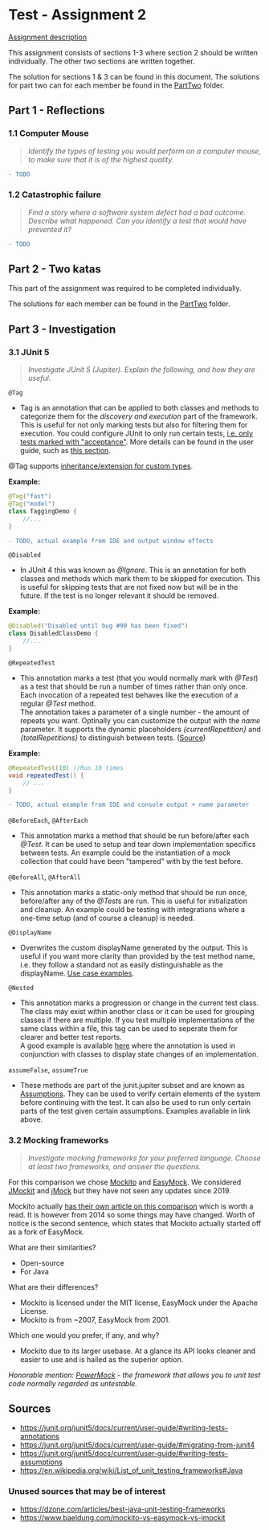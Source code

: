# Test - Assignment 2

[Assignment description](./assignment-02.pdf)

This assignment consists of sections 1-3 where section 2 should be written individually. The other two sections are written together.

The solution for sections 1 & 3 can be found in this document. The solutions for part two can for each member be found in the [PartTwo](./PartTwo) folder.

## Part 1 - Reflections

### 1.1 Computer Mouse
> _Identify the types of testing you would perform on a computer mouse, to make sure that it is of the highest quality._

```diff
- TODO
```

### 1.2 Catastrophic failure
> _Find a story where a software system defect had a bad outcome. Describe what happened. Can you identify a test that would have prevented it?_

```diff
- TODO
```

## Part 2 - Two katas
This part of the assignment was required to be completed individually. 

The solutions for each member can be found in the [PartTwo](/PartTwo) folder.

## Part 3 - Investigation

### 3.1 JUnit 5
> _Investigate JUnit 5 (Jupiter). Explain the following, and how they are useful._

`@Tag`
- Tag is an annotation that can be applied to both classes and methods to categorize them for the _discovery and execution_ part of the framework. This is useful for not only marking tests but also for filtering them for execution. You could configure JUnit to only run certain tests, [i.e. only tests marked with "acceptance"](https://junit.org/junit5/docs/current/user-guide/#running-tests-build-maven-filter-tags). 
More details can be found in the user guide, such as [this section](https://junit.org/junit5/docs/current/user-guide/#running-tests-tags).

@Tag supports [inheritance/extension for custom types](https://junit.org/junit5/docs/current/user-guide/#writing-tests-meta-annotations). 

**Example:**
```java
@Tag("fast")
@Tag("model")
class TaggingDemo {
    //...
}
```

```diff
- TODO, actual example from IDE and output window effects
```


`@Disabled`
- In JUnit 4 this was known as _@Ignore_. This is an annotation for both classes and methods which mark them to be skipped for execution.
This is useful for skipping tests that are not fixed now but will be in the future. If the test is no longer relevant it should be removed.

**Example:**
```java
@Disabled("Disabled until bug #99 has been fixed")
class DisabledClassDemo {
    //...
}
```

`@RepeatedTest`
- This annotation marks a test (that you would normally mark with _@Test_) as a test that should be run a number of times rather than only once. Each invocation of a repeated test behaves like the execution of a regular _@Test_ method.  
The annotation takes a parameter of a single number - the amount of repeats you want.
Optinally you can customize the output with the _name_ parameter. It supports the dynamic placeholders _{currentRepetition}_ and _{totalRepetitions}_ to distinguish between tests. ([Source](https://junit.org/junit5/docs/current/user-guide/#writing-tests-repeated-tests))

**Example:**
```java
@RepeatedTest(10) //Run 10 times
void repeatedTest() {
    // ...
}
```

```diff
- TODO, actual example from IDE and console output + name parameter
```

`@BeforeEach`, `@AfterEach`
- This annotation marks a method that should be run before/after each _@Test_. It can be used to setup and tear down implementation specifics between tests. An example could be the instantiation of a mock collection that could have been "tampered" with by the test before.

`@BeforeAll`, `@AfterAll`
- This annotation marks a static-only method that should be run once, before/after any of the *@Test*s are run. This is useful for initialization and cleanup. An example could be testing with integrations where a one-time setup (and of course a cleanup) is needed.

`@DisplayName`
- Overwrites the custom displayName generated by the output. This is useful if you want more clarity than provided by the test method name, i.e. they follow a standard not as easily distinguishable as the displayName. [Use case examples](https://junit.org/junit5/docs/current/user-guide/#writing-tests-display-names).

`@Nested`
- This annotation marks a progression or change in the current test class. The class may exist within another class or it can be used for grouping classes if there are multiple.
If you test multiple implementations of the same class within a file, this tag can be used to seperate them for clearer and better test reports.  
A good example is available [here](https://junit.org/junit5/docs/current/user-guide/#writing-tests-nested) where the annotation is used in conjunction with classes to display state changes of an implementation.

`assumeFalse`, `assumeTrue`
- These methods are part of the junit.jupiter subset and are known as [Assumptions](https://junit.org/junit5/docs/current/user-guide/#writing-tests-assumptions). They can be used to verify certain elements of the system before continuing with the test. It can also be used to run only certain parts of the test given certain assumptions. Examples available in link above.


### 3.2 Mocking frameworks
> _Investigate mocking frameworks for your preferred language. Choose at least two frameworks, and answer the questions._

For this comparison we chose [Mockito](https://site.mockito.org/) and [EasyMock](https://easymock.org/). We considered [JMockit](https://jmockit.github.io/changes.html) and [jMock](http://jmock.org/) but they have not seen any updates since 2019.

Mockito actually [has their own article on this comparison](https://github.com/mockito/mockito/wiki/Mockito-vs-EasyMock) which is worth a read. It is however from 2014 so some things may have changed. Worth of notice is the second sentence, which states that Mockito actually started off as a fork of EasyMock.

What are their similarities?
- Open-source
- For Java

What are their differences?
- Mockito is licensed under the MIT license, EasyMock under the Apache License.
- Mockito is from ~2007, EasyMock from 2001.

Which one would you prefer, if any, and why?
- Mockito due to its larger usebase. At a glance its API looks cleaner and easier to use and is hailed as the superior option.



_Honorable mention: [PowerMock](https://github.com/powermock/powermock) - the framework that allows you to unit test code normally regarded as untestable._


## Sources
- https://junit.org/junit5/docs/current/user-guide/#writing-tests-annotations
- https://junit.org/junit5/docs/current/user-guide/#migrating-from-junit4
- https://junit.org/junit5/docs/current/user-guide/#writing-tests-assumptions
- https://en.wikipedia.org/wiki/List_of_unit_testing_frameworks#Java

### Unused sources that may be of interest
- https://dzone.com/articles/best-java-unit-testing-frameworks
- https://www.baeldung.com/mockito-vs-easymock-vs-jmockit
